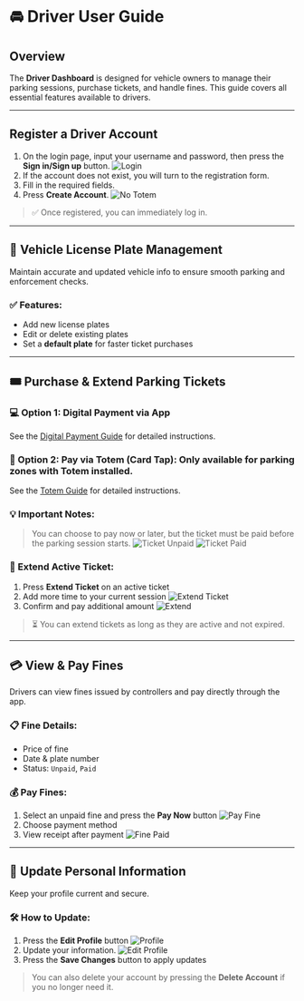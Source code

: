 # 🚘 Driver User Guide
## Overview
The **Driver Dashboard** is designed for vehicle owners to manage their parking sessions, purchase tickets, and handle fines. This guide covers all essential features available to drivers.

---

## Register a Driver Account
1. On the login page, input your username and password, then press the **Sign in/Sign up** button.
   ![Login](../imgs/payment/login.png)
2. If the account does not exist, you will turn to the registration form.
3. Fill in the required fields.
4. Press **Create Account**.
![No Totem](../imgs/driver/register.png)
> ✅ Once registered, you can immediately log in.

---

## 🚗 Vehicle License Plate Management

Maintain accurate and updated vehicle info to ensure smooth parking and enforcement checks.

### ✅ Features:
- Add new license plates
- Edit or delete existing plates
- Set a **default plate** for faster ticket purchases

---

## 🎟️ Purchase & Extend Parking Tickets

### 💻 Option 1: Digital Payment via App
See the [Digital Payment Guide](digital_payment.md) for detailed instructions.

### 🏧 Option 2: Pay via Totem (Card Tap): Only available for parking zones with Totem installed.
See the [Totem Guide](totem.md) for detailed instructions.

### 💡 Important Notes:
> You can choose to pay now or later, but the ticket must be paid before the parking session starts.
![Ticket Unpaid](../imgs/driver/ticket_unpaid.png)
![Ticket Paid](../imgs/driver/ticket_paid.png)

### 🔄 Extend Active Ticket:
1. Press **Extend Ticket** on an active ticket
2. Add more time to your current session
   ![Extend Ticket](../imgs/driver/extend_ticket.png)
3. Confirm and pay additional amount
![Extend](../imgs/driver/ticket_extended.png)
> ⏳ You can extend tickets as long as they are active and not expired.
---

## 💳 View & Pay Fines

Drivers can view fines issued by controllers and pay directly through the app.

### 📋 Fine Details:
- Price of fine
- Date & plate number
- Status: `Unpaid`, `Paid`

### 💰 Pay Fines:
1. Select an unpaid fine and press the **Pay Now** button
   ![Pay Fine](../imgs/driver/pay_fine.png)
2. Choose payment method
3. View receipt after payment
![Fine Paid](../imgs/driver/paid_fine.png)

---

## 👤 Update Personal Information

Keep your profile current and secure.

### 🛠 How to Update:
1. Press the **Edit Profile** button
![Profile](../imgs/driver/profile.png)
2. Update your information.
![Edit Profile](../imgs/driver/edit_profile.png)
3. Press the **Save Changes** button to apply updates

> You can also delete your account by pressing the **Delete Account** if you no longer need it.

